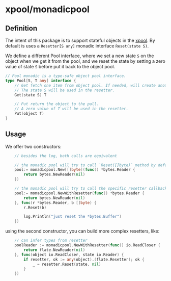 # xpool/monadicpool

## Definition

The intent of this package is to support stateful objects in the [xpool](http://pkg.go.dev/github.com/peczenyj/xpool). By default is uses a `Resetter[S any]` monadic interface `Reset(state S)`.

We define a different Pool interface, where we set a new state `S` on the object when we get it from the pool, and we reset the state by setting a zero value of state `S` before put it back to the object pool.

```go
// Pool monadic is a type-safe object pool interface.
type Pool[S, T any] interface {
    // Get fetch one item from object pool. If needed, will create another object.
    // The state S will be used in the resetter.
    Get(state S) T

    // Put return the object to the pull.
    // A zero value of T will be used in the resetter.
    Put(object T)
}
```

## Usage

We offer two constructors:

```go
    // besides the log, both calls are equivalent

    // the monadic pool will try to call `Reset([]byte)` method by default.
    pool:= monadicpool.New[[]byte](func() *bytes.Reader {
        return bytes.NewReader(nil)
    })

    // the monadic pool will try to call the specific resetter callback.
    pool:= monadicpool.NewWithResetter(func() *bytes.Reader {
        return bytes.NewReader(nil)
    }, func(r *bytes.Reader, b []byte) {
        r.Reset(b)

        log.Println("just reset the *bytes.Buffer")
    })
```

using the second constructor, you can build more complex resetters, like:

```go
    // can infer types from resetter
    poolReader := monadicpool.NewWithResetter(func() io.ReadCloser {
        return flate.NewReader(nil)
    }, func(object io.ReadCloser, state io.Reader) {
        if resetter, ok := any(object).(flate.Resetter); ok {
            _ = resetter.Reset(state, nil)
        }
    })
```
